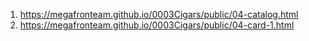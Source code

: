 <!-- 1. https://megafronteam.github.io/0003Cigars/public -->
1. https://megafronteam.github.io/0003Cigars/public/04-catalog.html
1. https://megafronteam.github.io/0003Cigars/public/04-card-1.html